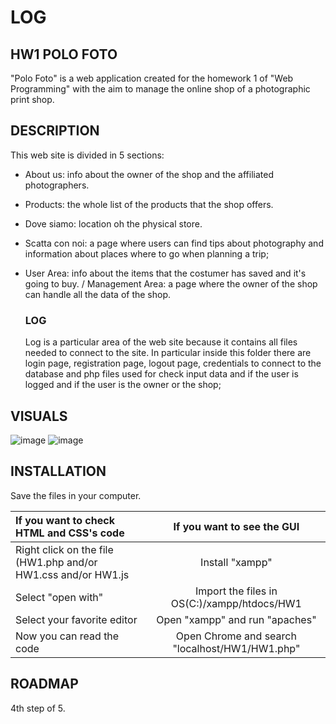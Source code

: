 # LOG

## HW1 POLO FOTO
"Polo Foto" is a web application created for the homework 1 of "Web Programming" with the aim to manage the online shop of a photographic print shop.

## DESCRIPTION
This web site is divided in 5 sections:
- About us: info about the owner of the shop and the affiliated photographers.
- Products: the whole list of the products that the shop offers.
- Dove siamo: location oh the physical store.
- Scatta con noi: a page where users can find tips about photography and information about places where to go when planning a trip;
- User Area: info about the items that the costumer has saved and it's going to buy. / Management Area: a page where the owner of the shop can handle all the data of the shop.

    ### LOG
    Log is a particular area of the web site because it contains all files needed to connect to the site. In particular inside this folder there are login page, registration page, logout page, credentials to connect to the database and php files used for check input data and if the user is logged and if the user is the owner or the shop;

## VISUALS

![image](https://user-images.githubusercontent.com/79788825/119380100-92594a00-bcc0-11eb-9bcd-84da5a687290.png)
![image](https://user-images.githubusercontent.com/79788825/119380151-a13ffc80-bcc0-11eb-9558-20724cf2e0fe.png)



## INSTALLATION

 Save the files in your computer.
 
|  If you want to check HTML and CSS's code | If you want to see the GUI |
|:--------------|:-------------:|
| Right click on the file (HW1.php and/or HW1.css and/or HW1.js |  Install "xampp" |
| Select "open with" | Import the files in OS(C:)/xampp/htdocs/HW1 |
| Select your favorite editor | Open "xampp" and run "apaches" |
| Now you can read the code | Open Chrome and search "localhost/HW1/HW1.php" |

## ROADMAP
4th step of 5.
